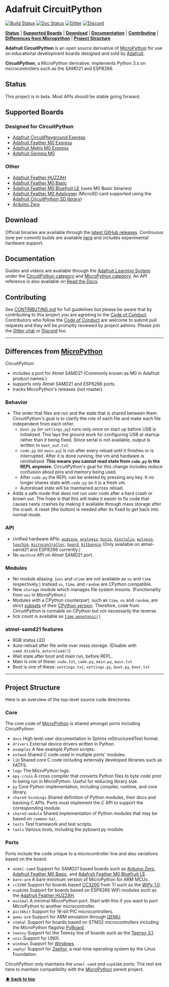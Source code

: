 # Adafruit CircuitPython

[![Build Status](https://travis-ci.org/adafruit/circuitpython.svg?branch=master)](https://travis-ci.org/adafruit/circuitpython)
[![Doc Status](https://readthedocs.org/projects/circuitpython/badge/?version=latest)](http://circuitpython.readthedocs.io/)
[![Gitter](https://badges.gitter.im/adafruit/circuitpython.svg)](https://gitter.im/adafruit/circuitpython?utm_source=badge&utm_medium=badge&utm_campaign=pr-badge)
[![Discord](https://img.shields.io/discord/327254708534116352.svg)](https://discord.gg/nBQh6qu)

**[Status](#status)** |
**[Supported Boards](#supported-boards)** |
**[Download](#download)** |
**[Documentation](#documentation)** |
**[Contributing](#contributing)** |
**[Differences from Micropython](#differences-from-micropython)** |
**[Project Structure](#project-structure)**

**Adafruit CircuitPython** is an open source derivative of
[MicroPython](http://www.micropython.org) for use on educational
development boards designed and sold by [Adafruit](https://www.adafruit.com).

**CircuitPython**, a MicroPython derivative, implements Python 3.x on
microcontrollers such as the SAMD21 and ESP8266.

## Status

This project is in beta. Most APIs should be stable going forward.

## Supported Boards

### Designed for CircuitPython

* [Adafruit CircuitPlayground Express][]
* [Adafruit Feather M0 Express][]
* [Adafruit Metro M0 Express][]
* [Adafruit Gemma M0][]

### Other

* [Adafruit Feather HUZZAH][]
* [Adafruit Feather M0 Basic][]
* [Adafruit Feather M0 Bluefruit LE][] (uses M0 Basic binaries)
* [Adafruit Feather M0 Adalogger][] (MicroSD card supported using the [Adafruit CircuitPython SD library](https://github.com/adafruit/Adafruit_CircuitPython_SD))
* [Arduino Zero][]

## Download

Official binaries are available through the
[latest GitHub releases](https://github.com/adafruit/circuitpython/releases).
Continuous (one per commit) builds are available
[here](https://adafruit-circuit-python.s3.amazonaws.com/index.html?prefix=bin)
and includes experimental hardware support.

## Documentation

Guides and videos are available through the [Adafruit Learning System](https://learn.adafruit.com/)
under the [CircuitPython category](https://learn.adafruit.com/category/circuitpython)
and [MicroPython category](https://learn.adafruit.com/category/micropython).
An API reference is also available on [Read the Docs](http://circuitpython.readthedocs.io/en/latest/?).

## Contributing

See [CONTRIBUTING.md](https://github.com/adafruit/circuitpython/blob/master/CONTRIBUTING.md)
for full guidelines but please be aware that by contributing to this
project you are agreeing to the [Code of Conduct][]. Contributors who
follow the [Code of Conduct][] are welcome to submit pull requests and
they will be promptly reviewed by project admins. Please join the
[Gitter chat](https://gitter.im/adafruit/circuitpython) or
[Discord](https://discord.gg/nBQh6qu) too.

---

## Differences from [MicroPython][]

CircuitPython:

* includes a port for Atmel SAMD21 (Commonly known as M0
  in Adafruit product names.)
* supports only Atmel SAMD21 and ESP8266 ports.
* tracks MicroPython's releases (not master).

### Behavior

* The order that files are run and the state that is shared between them.
  CircuitPython's goal is to clarify the role of each file and make each
  file independent from each other.
  * `boot.py` (or `settings.py`) runs only once on start up before
    USB is initialized. This lays the ground work for configuring USB
    at startup rather than it being fixed. Since serial is not
    available, output is written to `boot_out.txt`.
  * `code.py` (or `main.py`) is run after every reload until it
    finishes or is interrupted. After it is done running, the vm and hardware is
    reinitialized. **This means you cannot read state from `code.py`
    in the REPL anymore.** CircuitPython's goal for this change includes
    reduce confusion about pins and memory being used.
  * After `code.py` the REPL can be entered by pressing any key. It no
    longer shares state with `code.py` so it is a fresh vm.
  * Autoreload state will be maintained across reload.
* Adds a safe mode that does not run user code after a hard crash or
  brown out. The hope is that this will make it easier to fix code that
  causes nasty crashes by making it available through mass storage after
  the crash. A reset (the button) is needed after its fixed to get back
  into normal mode.

### API

* Unified hardware APIs:
  [`audioio`](https://circuitpython.readthedocs.io/en/latest/shared-bindings/audioio/__init__.html),
  [`analogio`](https://circuitpython.readthedocs.io/en/latest/shared-bindings/analogio/__init__.html),
  [`busio`](https://circuitpython.readthedocs.io/en/latest/shared-bindings/busio/__init__.html),
  [`digitalio`](https://circuitpython.readthedocs.io/en/latest/shared-bindings/digitalio/__init__.html),
  [`pulseio`](https://circuitpython.readthedocs.io/en/latest/shared-bindings/pulseio/__init__.html),
  [`touchio`](https://circuitpython.readthedocs.io/en/latest/shared-bindings/touchio/__init__.html),
  [`microcontroller`](https://circuitpython.readthedocs.io/en/latest/shared-bindings/microcontroller/__init__.html),
  [`board`](https://circuitpython.readthedocs.io/en/latest/shared-bindings/board/__init__.html),
  [`bitbangio`](https://circuitpython.readthedocs.io/en/latest/shared-bindings/bitbangio/__init__.html) (Only available on atmel-samd21 and ESP8266 currently.)
* No `machine` API on Atmel SAMD21 port.

### Modules

* No module aliasing. (`uos` and `utime` are not available as `os` and
  `time` respectively.) Instead `os`, `time`, and `random` are CPython
  compatible.
* New `storage` module which manages file system mounts. (Functionality
  from `uos` in MicroPython.)
* Modules with a CPython counterpart, such as `time`, `os` and `random`,
  are strict [subsets](https://circuitpython.readthedocs.io/en/latest/shared-bindings/time/__init__.html)
  of their [CPython version](https://docs.python.org/3.4/library/time.html?highlight=time#module-time).
  Therefore, code from CircuitPython is runnable on CPython but not
  necessarily the reverse.
* tick count is available as [`time.monotonic()`](https://circuitpython.readthedocs.io/en/latest/shared-bindings/time/__init__.html#time.monotonic)

### atmel-samd21 features

* RGB status LED
* Auto-reload after file write over mass storage. (Disable with
  `samd.disable_autoreload()`)
* Wait state after boot and main run, before REPL.
* Main is one of these: `code.txt`, `code.py`, `main.py`, `main.txt`
* Boot is one of these: `settings.txt`, `settings.py`, `boot.py`,
  `boot.txt`

---

## Project Structure

Here is an overview of the top-level source code directories.

### Core

The core code of [MicroPython][] is shared amongst ports including
CircuitPython:

* `docs` High level user documentation in Sphinx reStructuredText
  format.
* `drivers` External device drivers written in Python.
* `examples` A few example Python scripts.
* `extmod` Shared C code used in multiple ports' modules.
* `lib` Shared core C code including externally developed libraries such
  as FATFS.
* `logo` The MicroPython logo.
* `mpy-cross` A cross compiler that converts Python files to byte code
  prior to being run in MicroPython. Useful for reducing library size.
* `py` Core Python implementation, including compiler, runtime, and
  core library.
* `shared-bindings` Shared definition of Python modules, their docs and
  backing C APIs. Ports must implement the C API to support the
  corresponding module.
* `shared-module` Shared implementation of Python modules that may be
  based on `common-hal`.
* `tests` Test framework and test scripts.
* `tools` Various tools, including the pyboard.py module.

### Ports

Ports include the code unique to a microcontroller line and also
variations based on the board.

* `atmel-samd` Support for SAMD21 based boards such as [Arduino Zero][],
  [Adafruit Feather M0 Basic][], and [Adafruit Feather M0 Bluefruit LE][].
* `bare-arm` A bare minimum version of MicroPython for ARM MCUs.
* `cc3200` Support for boards based [CC3200](http://www.ti.com/product/CC3200)
  from TI such as the [WiPy 1.0](https://www.pycom.io/solutions/py-boards/wipy1/).
* `esp8266` Support for boards based on ESP8266 WiFi modules such as the
  [Adafruit Feather HUZZAH][].
* `minimal` A minimal MicroPython port. Start with this if you want
  to port MicroPython to another microcontroller.
* `pic16bit` Support for 16-bit PIC microcontrollers.
* `qemu-arm` Support for ARM emulation through [QEMU](https://qemu.org).
* `stmhal` Support for boards based on STM32 microcontrollers including
  the MicroPython flagship [PyBoard](https://store.micropython.org/store/#/products/PYBv1_1).
* `teensy` Support for the Teensy line of boards such as the
  [Teensy 3.1](https://www.pjrc.com/teensy/teensy31.html).
* `unix` Support for UNIX.
* `windows` Support for [Windows](https://www.microsoft.com/en-us/windows/).
* `zephyr` Support for [Zephyr](https://www.zephyrproject.org/), a
  real-time operating system by the Linux Foundation.

CircuitPython only maintains the `atmel-samd` and `esp8266` ports. The
rest are here to maintain compatibility with the
[MicroPython][] parent project.

**[⬆ back to top](#adafruit-circuitpython)**

[Adafruit CircuitPlayground Express]: https://www.adafruit.com/product/3333
[Adafruit Feather M0 Express]: https://www.adafruit.com/product/3403
[Adafruit Metro M0 Express]: https://www.adafruit.com/product/3505
[Adafruit Gemma M0]: https://www.adafruit.com/product/3501
[Adafruit Feather HUZZAH]: https://www.adafruit.com/products/2821
[Adafruit Feather M0 Basic]: https://www.adafruit.com/products/2772
[Adafruit Feather M0 Bluefruit LE]: https://www.adafruit.com/products/2995
[Adafruit Feather M0 Adalogger]: https://www.adafruit.com/product/2796
[Arduino Zero]: https://www.arduino.cc/en/Main/ArduinoBoardZero
[MicroPython]: https://github.com/micropython/micropython
[Code of Conduct]: https://github.com/adafruit/circuitpython/blob/master/CODE_OF_CONDUCT.md